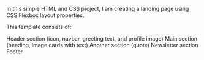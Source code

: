 In this simple HTML and CSS project,
I am creating a landing page using CSS Flexbox layout properties.

This template consists of:

Header section (icon, navbar, greeting text, and profile image)
Main section (heading, image cards with text)
Another section (quote)
Newsletter section
Footer
